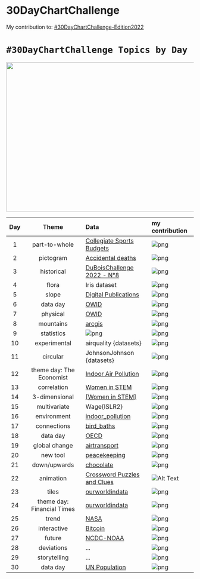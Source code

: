 # 30DayChartChallenge

My contribution to: [#30DayChartChallenge-Edition2022](https://github.com/30DayChartChallenge/Edition2022)

# `#30DayChartChallenge Topics by Day`
<p align="center">
  <img width="960" height="400" src="https://pbs.twimg.com/media/FPKZks-WUAQXHWB?format=jpg&name=4096x4096">
</p>



| Day | Theme | Data | my contribution 
| :---: | :---: | :--- | :--- 
| 1 | part-to-whole | [Collegiate Sports Budgets](https://github.com/rfordatascience/tidytuesday/blob/master/data/2022/2022-03-29/readme.md) | ![png](data/Edition_2022/day1_part_to_whole/day1_part-to-whole.png)
| 2 | pictogram | [Accidental deaths](https://www.statista.com/statistics/529312/sweden-number-of-accidental-deaths-by-type-and-gender/) | ![png](data/Edition_2022/day2_pictogram/day2_pictogram.png)
| 3 | historical | [DuBoisChallenge 2022 - N°8](https://github.com/ajstarks/dubois-data-portraits/tree/master/challenge/2022) | ![png](data/Edition_2022/day3_historical/day3_historical.png)
| 4 | flora | Iris dataset | ![png](data/Edition_2022/day4_flora/day4_flora.png)
| 5 | slope | [Digital Publications](https://github.com/rfordatascience/tidytuesday/blob/master/data/2022/2022-04-05/readme.md) | ![png](data/Edition_2022/day5_slope/day5_slope.png)
| 6 | data day | [OWID](https://ourworldindata.org/) | ![png](data/Edition_2022/day6_data_day/day6_data_day.png)
| 7 | physical | [OWID](https://ourworldindata.org/grapher/violence-against-children?country=~OWID_WRL) | ![png](data/Edition_2022/day7_physical/day7_physical.png)
| 8 | mountains | [arcgis](https://learn.arcgis.com/en/projects/map-the-highest-mountains/) | ![png](data/Edition_2022/day8_mountains/day8_mountains.png)
| 9 | statistics | ![png](data/Edition_2022/day9_statistics/day9_statistics_v2.png) | ![png](data/Edition_2022/day9_statistics/day9_statistics.png)
| 10 | experimental | airquality {datasets} | ![png](data/Edition_2022/day10_experimental/day10_experimental.png)
| 11 | circular | JohnsonJohnson {datasets} | ![png](data/Edition_2022/day11_circular/day11_circular.png)
| 12 | theme day: The Economist | [Indoor Air Pollution](https://github.com/rfordatascience/tidytuesday/blob/master/data/2022/2022-04-12/readme.md)| ![png](data/Edition_2022/day12_theme_day/day12_theme_day.png)
| 13 | correlation | [Women in STEM](https://ncses.nsf.gov/pubs/nsb20221/u-s-and-global-stem-education-and-labor-force) | ![png](data/Edition_2022/day13_correlation/day13_correlation.png)
| 14 | 3-dimensional | [[Women in STEM]](https://ncses.nsf.gov/pubs/nsb20212/data) | ![png](data/Edition_2022/day14_3-dimensional/day14_3-dimensional.png)
| 15 | multivariate | Wage{ISLR2} | ![png](data/Edition_2022/day15_multivariate/day15_multivariate.png)
| 16 | environment | [indoor_pollution](https://raw.githubusercontent.com/rfordatascience/tidytuesday/master/data/2022/2022-04-12/indoor_pollution.csv) | ![png](data/Edition_2022/day16_environment/day16_environment.png)
| 17 | connections | [bird_baths](https://raw.githubusercontent.com/rfordatascience/tidytuesday/master/data/2021/2021-08-31/bird_baths.csv)| ![png](data/Edition_2022/day17_connections/bird-network.png)
| 18 | data day | [OECD](https://www.oecd-ilibrary.org/environment/data/oecd-environment-statistics/air-transport-co2-emissions_13d4f295-en) | ![png](data/Edition_2022/day18_oecd/day18_oecd.png)
| 19 | global change | [airtransport]((https://www.oecd-ilibrary.org/environment/data/oecd-environment-statistics/air-transport-co2-emissions_13d4f295-en)) | ![png](data/Edition_2022/day19_global_change/day19_global_change.png)
| 20 | new tool | [peacekeeping](https://www.datawrapper.de/) | ![png](data/Edition_2022/day20_new_tool/day20_new_tool.png)
| 21 | down/upwards | [chocolate](https://raw.githubusercontent.com/rfordatascience/tidytuesday/master/data/2022/2022-01-18/chocolate.csv)| ![png](data/Edition_2022/day21_down_upwards/day21_down_upwards.png)
| 22 | animation | [Crossword Puzzles and Clues](https://github.com/rfordatascience/tidytuesday/blob/master/data/2022/2022-04-19/readme.md) | ![Alt Text](data/Edition_2022/day22_animation/day22_animation.gif)
| 23 | tiles | [ourworldindata](https://ourworldindata.org/financing-education) | ![png](data/Edition_2022/day23_tiles/day23_tiles.png)
| 24 | theme day: Financial Times |[ourworldindata](https://ourworldindata.org/financing-education) | ![png](data/Edition_2022/day24_theme_day/day24_theme_day.png)
| 25 | trend | [NASA](https://climate.nasa.gov/vital-signs/global-temperature/) | ![png](data/Edition_2022/day25_trend/day25_trend.png)
| 26 | interactive | [Bitcoin](https://bookdown.org/content/b298e479-b1ab-49fa-b83d-a57c2b034d49/evolution.html) | ![png](data/Edition_2022/day26_interactive/day26_interactive.png)
| 27 | future | [NCDC-NOAA](https://www.ncei.noaa.gov/orders/cdo/2960933.csv)| ![png](data/Edition_2022/day27_future/day27_future.png)
| 28 | deviations | ... | ![png](data/Edition_2022/day28_deviations/day28_deviations.png)
| 29 | storytelling | ... | ![png](data/Edition_2022/day29_storytelling/day29_storytelling.png)
| 30 | data day | [UN Population](https://population.un.org/wpp/) | ![png](data/Edition_2022/day30_data_day/day30_data_day.png)
